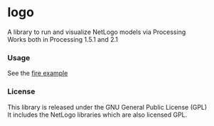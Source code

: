 logo
====

A library to run and visualize NetLogo models via Processing  
Works both in Processing 1.5.1 and 2.1

### Usage

See the [fire example](examples/fire)

### License

This library is released under the GNU General Public License (GPL)  
It includes the NetLogo libraries which are also licensed GPL.

